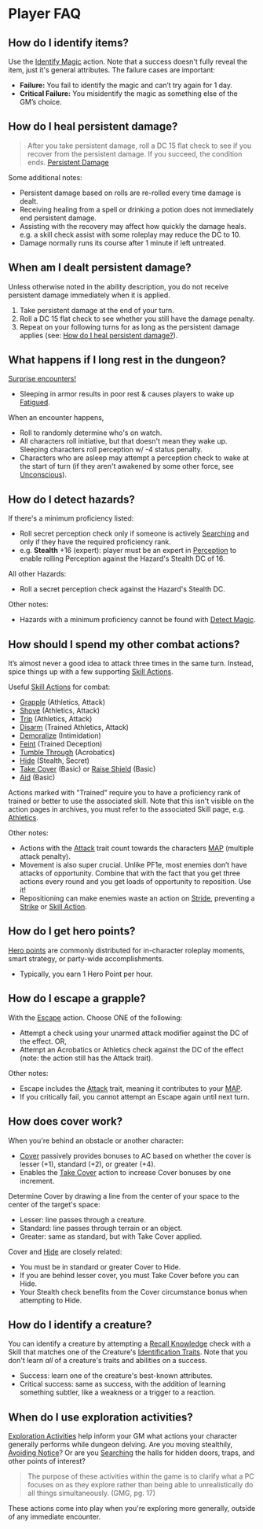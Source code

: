 # Player FAQ

## How do I identify items?

Use the [Identify Magic](https://2e.aonprd.com/Skills.aspx?ID=3&General=true) action. Note that a success doesn't fully reveal the item, just it's general attributes. The failure cases are important:

- **Failure:** You fail to identify the magic and can’t try again for 1 day.
- **Critical Failure:** You misidentify the magic as something else of the GM’s choice.

## How do I heal persistent damage?

> After you take persistent damage, roll a DC 15 flat check to see if you recover from the persistent damage. If you succeed, the condition ends. [Persistent Damage](https://2e.aonprd.com/Conditions.aspx?ID=29)

Some additional notes:

- Persistent damage based on rolls are re-rolled every time damage is dealt.
- Receiving healing from a spell or drinking a potion does not immediately end persistent damage.
- Assisting with the recovery may affect how quickly the damage heals. e.g. a skill check assist with some roleplay may reduce the DC to 10.
- Damage normally runs its course after 1 minute if left untreated.

## When am I dealt persistent damage?

Unless otherwise noted in the ability description, you do not receive persistent damage immediately when it is applied.

1. Take persistent damage at the end of your turn.
2. Roll a DC 15 flat check to see whether you still have the damage penalty.
3. Repeat on your following turns for as long as the persistent damage applies (see: <a href="#heal-peristent-dmg">How do I heal persistent damage?</a>).

## What happens if I long rest in the dungeon?

[Surprise encounters!](https://2e.aonprd.com/Rules.aspx?ID=535)

- Sleeping in armor results in poor rest & causes players to wake up [Fatigued](https://2e.aonprd.com/Conditions.aspx?ID=15).

When an encounter happens,

- Roll to randomly determine who's on watch.
- All characters roll initiative, but that doesn't mean they wake up. Sleeping characters roll perception w/ -4 status penalty.
- Characters who are asleep may attempt a perception check to wake at the start of turn (if they aren't awakened by some other force, see [Unconscious](https://2e.aonprd.com/Conditions.aspx?ID=38)).

## How do I detect hazards?

If there's a minimum proficiency listed:

- Roll secret perception check only if someone is actively [Searching](https://2e.aonprd.com/Activities.aspx?ID=9) and only if they have the required proficiency rank.
- e.g. **Stealth** +16 (expert): player must be an expert in [Perception](https://2e.aonprd.com/Rules.aspx?ID=326) to enable rolling Perception against the Hazard's Stealth DC of 16.

All other Hazards:

- Roll a secret perception check against the Hazard's Stealth DC.

Other notes:

- Hazards with a minimum proficiency cannot be found with [Detect Magic](https://2e.aonprd.com/Spells.aspx?ID=66).

## How should I spend my other combat actions?

It’s almost never a good idea to attack three times in the same turn. Instead, spice things up with a few supporting [Skill Actions](https://2e.aonprd.com/Rules.aspx?ID=173).

Useful [Skill Actions](https://2e.aonprd.com/Rules.aspx?ID=173) for combat:

- [Grapple](https://2e.aonprd.com/Actions.aspx?ID=35) (Athletics, Attack)
- [Shove](https://2e.aonprd.com/Actions.aspx?ID=38) (Athletics, Attack)
- [Trip](https://2e.aonprd.com/Actions.aspx?ID=40) (Athletics, Attack)
- [Disarm](https://2e.aonprd.com/Actions.aspx?ID=41) (Trained Athletics, Attack)
- [Demoralize](https://2e.aonprd.com/Actions.aspx?ID=53) (Intimidation)
- [Feint](https://2e.aonprd.com/Actions.aspx?ID=48) (Trained Deception)
- [Tumble Through](https://2e.aonprd.com/Actions.aspx?ID=29) (Acrobatics)
- [Hide](https://2e.aonprd.com/Actions.aspx?ID=62) (Stealth, Secret)
- [Take Cover](https://2e.aonprd.com/Actions.aspx?ID=90) (Basic) or [Raise Shield](https://2e.aonprd.com/Actions.aspx?ID=98) (Basic)
- [Aid](https://2e.aonprd.com/Actions.aspx?ID=75) (Basic)

Actions marked with "Trained" require you to have a proficiency rank of trained or better to use the associated skill. Note that this isn't visible on the action pages in archives, you must refer to the associated Skill page, e.g. [Athletics](https://2e.aonprd.com/Skills.aspx?ID=3).

Other notes:

- Actions with the [Attack](https://2e.aonprd.com/Traits.aspx?ID=15) trait count towards the characters [MAP](https://2e.aonprd.com/Rules.aspx?ID=322) (multiple attack penalty).
- Movement is also super crucial. Unlike PF1e, most enemies don’t have attacks of opportunity. Combine that with the fact that you get three actions every round and you get loads of opportunity to reposition. Use it!
- Repositioning can make enemies waste an action on [Stride](https://2e.aonprd.com/Actions.aspx?ID=88), preventing a [Strike](https://2e.aonprd.com/Actions.aspx?ID=89) or [Skill Action](https://2e.aonprd.com/Rules.aspx?ID=173).

## How do I get hero points?

[Hero points](https://2e.aonprd.com/Rules.aspx?ID=573) are commonly distributed for in-character roleplay moments, smart strategy, or party-wide accomplishments.

- Typically, you earn 1 Hero Point per hour.

## How do I escape a grapple?

With the [Escape](https://2e.aonprd.com/Actions.aspx?ID=79) action. Choose ONE of the following:

- Attempt a check using your unarmed attack modifier against the DC of the effect. OR,
- Attempt an Acrobatics or Athletics check against the DC of the effect (note: the action still has the Attack trait).

Other notes:

- Escape includes the [Attack](https://2e.aonprd.com/Traits.aspx?ID=15) trait, meaning it contributes to your [MAP](https://2e.aonprd.com/Rules.aspx?ID=322).
- If you critically fail, you cannot attempt an Escape again until next turn.

## How does cover work?

When you're behind an obstacle or another character:

- [Cover](https://2e.aonprd.com/Rules.aspx?ID=459) passively provides bonuses to AC based on whether the cover is lesser (+1), standard (+2), or greater (+4).
- Enables the [Take Cover](https://2e.aonprd.com/Actions.aspx?ID=90) action to increase Cover bonuses by one increment.

Determine Cover by drawing a line from the center of your space to the center of the target's space:

- Lesser: line passes through a creature.
- Standard: line passes through terrain or an object.
- Greater: same as standard, but with Take Cover applied.

Cover and [Hide](https://2e.aonprd.com/Actions.aspx?ID=62) are closely related:

- You must be in standard or greater Cover to Hide.
- If you are behind lesser cover, you must Take Cover before you can Hide.
- Your Stealth check benefits from the Cover circumstance bonus when attempting to Hide.

## How do I identify a creature?

You can identify a creature by attempting a [Recall Knowledge](https://2e.aonprd.com/Rules.aspx?ID=563) check with a Skill that matches one of the Creature's [Identification Traits](https://2e.aonprd.com/Rules.aspx?ID=566). Note that you don't learn _all_ of a creature's traits and abilities on a success.

- Success: learn one of the creature's best-known attributes.
- Critical success: same as success, with the addition of learning something subtler, like a weakness or a trigger to a reaction.

## When do I use exploration activities?

[Exploration Activities](https://2e.aonprd.com/Rules.aspx?ID=471) help inform your GM what actions your character generally performs while dungeon delving. Are you moving stealthily, [Avoiding Notice](https://2e.aonprd.com/Rules.aspx?ID=471)? Or are you [Searching](https://2e.aonprd.com/Actions.aspx?ID=519) the halls for hidden doors, traps, and other points of interest?

> The purpose of these activities within the game is to clarify what a PC focuses on as they explore rather than being able to unrealistically do all things simultaneously. (GMG, pg. 17)

These actions come into play when you're exploring more generally, outside of any immediate encounter.
